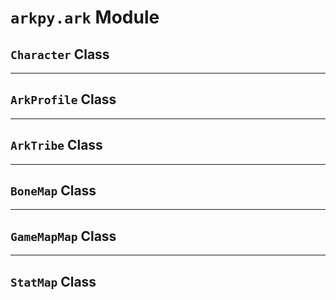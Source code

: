 # `arkpy.ark` Module

## `Character` Class

- - -

## `ArkProfile` Class

- - -

## `ArkTribe` Class

- - -

## `BoneMap` Class

- - -

## `GameMapMap` Class

- - -

## `StatMap` Class
